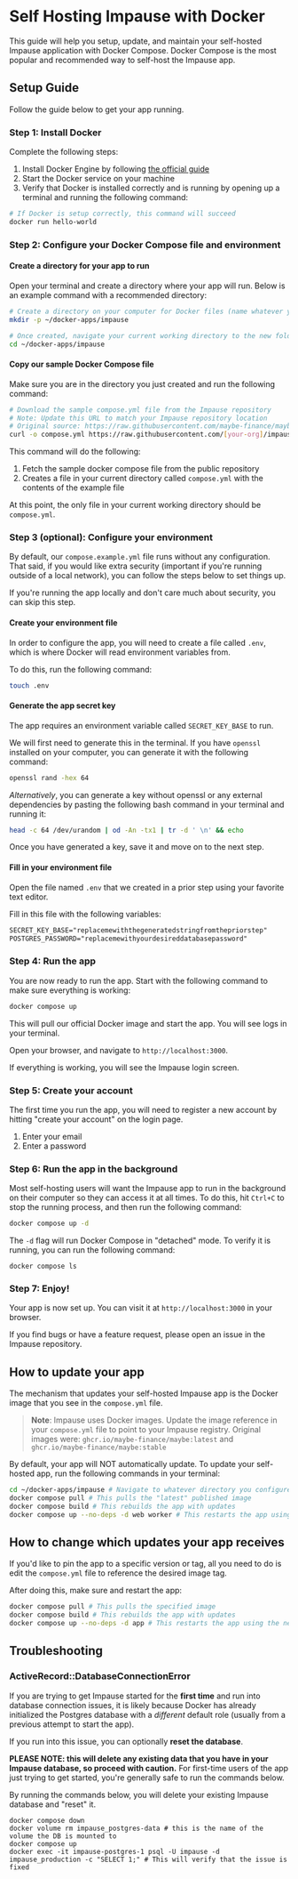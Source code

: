 # Self Hosting Impause with Docker

This guide will help you setup, update, and maintain your self-hosted Impause application with Docker Compose. Docker Compose is the most popular and recommended way to self-host the Impause app.

## Setup Guide

Follow the guide below to get your app running.

### Step 1: Install Docker

Complete the following steps:

1. Install Docker Engine by following [the official guide](https://docs.docker.com/engine/install/)
2. Start the Docker service on your machine
3. Verify that Docker is installed correctly and is running by opening up a terminal and running the following command:

```bash
# If Docker is setup correctly, this command will succeed
docker run hello-world
```

### Step 2: Configure your Docker Compose file and environment

#### Create a directory for your app to run

Open your terminal and create a directory where your app will run. Below is an example command with a recommended directory:

```bash
# Create a directory on your computer for Docker files (name whatever you'd like)
mkdir -p ~/docker-apps/impause

# Once created, navigate your current working directory to the new folder
cd ~/docker-apps/impause
```

#### Copy our sample Docker Compose file

Make sure you are in the directory you just created and run the following command:

```bash
# Download the sample compose.yml file from the Impause repository
# Note: Update this URL to match your Impause repository location
# Original source: https://raw.githubusercontent.com/maybe-finance/maybe/main/compose.example.yml
curl -o compose.yml https://raw.githubusercontent.com/[your-org]/impause/main/compose.example.yml
```

This command will do the following:

1. Fetch the sample docker compose file from the public repository
2. Creates a file in your current directory called `compose.yml` with the contents of the example file

At this point, the only file in your current working directory should be `compose.yml`.

### Step 3 (optional): Configure your environment

By default, our `compose.example.yml` file runs without any configuration.  That said, if you would like extra security (important if you're running outside of a local network), you can follow the steps below to set things up.

If you're running the app locally and don't care much about security, you can skip this step.

#### Create your environment file

In order to configure the app, you will need to create a file called `.env`, which is where Docker will read environment variables from.

To do this, run the following command:

```bash
touch .env
```

#### Generate the app secret key

The app requires an environment variable called `SECRET_KEY_BASE` to run.

We will first need to generate this in the terminal. If you have `openssl` installed on your computer, you can generate it with the following command:

```bash
openssl rand -hex 64
```

_Alternatively_, you can generate a key without openssl or any external dependencies by pasting the following bash command in your terminal and running it:

```bash
head -c 64 /dev/urandom | od -An -tx1 | tr -d ' \n' && echo
```

Once you have generated a key, save it and move on to the next step.

#### Fill in your environment file

Open the file named `.env` that we created in a prior step using your favorite text editor.

Fill in this file with the following variables:

```txt
SECRET_KEY_BASE="replacemewiththegeneratedstringfromthepriorstep"
POSTGRES_PASSWORD="replacemewithyourdesireddatabasepassword"
```

### Step 4: Run the app

You are now ready to run the app. Start with the following command to make sure everything is working:

```bash
docker compose up
```

This will pull our official Docker image and start the app. You will see logs in your terminal.

Open your browser, and navigate to `http://localhost:3000`.

If everything is working, you will see the Impause login screen.

### Step 5: Create your account

The first time you run the app, you will need to register a new account by hitting "create your account" on the login page.

1. Enter your email
2. Enter a password

### Step 6: Run the app in the background

Most self-hosting users will want the Impause app to run in the background on their computer so they can access it at all times. To do this, hit `Ctrl+C` to stop the running process, and then run the following command:

```bash
docker compose up -d
```

The `-d` flag will run Docker Compose in "detached" mode. To verify it is running, you can run the following command:

```
docker compose ls
```

### Step 7: Enjoy!

Your app is now set up. You can visit it at `http://localhost:3000` in your browser.

If you find bugs or have a feature request, please open an issue in the Impause repository.

## How to update your app

The mechanism that updates your self-hosted Impause app is the Docker image that you see in the `compose.yml` file.

> **Note**: Impause uses Docker images. Update the image reference in your `compose.yml` file to point to your Impause registry.
> Original images were: `ghcr.io/maybe-finance/maybe:latest` and `ghcr.io/maybe-finance/maybe:stable`

By default, your app will NOT automatically update. To update your self-hosted app, run the following commands in your terminal:

```bash
cd ~/docker-apps/impause # Navigate to whatever directory you configured the app in
docker compose pull # This pulls the "latest" published image
docker compose build # This rebuilds the app with updates
docker compose up --no-deps -d web worker # This restarts the app using the newest version
```

## How to change which updates your app receives

If you'd like to pin the app to a specific version or tag, all you need to do is edit the `compose.yml` file to reference the desired image tag.

After doing this, make sure and restart the app:

```bash
docker compose pull # This pulls the specified image
docker compose build # This rebuilds the app with updates
docker compose up --no-deps -d app # This restarts the app using the newest version
```

## Troubleshooting

### ActiveRecord::DatabaseConnectionError

If you are trying to get Impause started for the **first time** and run into database connection issues, it is likely because Docker has already initialized the Postgres database with a _different_ default role (usually from a previous attempt to start the app).

If you run into this issue, you can optionally **reset the database**.

**PLEASE NOTE: this will delete any existing data that you have in your Impause database, so proceed with caution.**  For first-time users of the app just trying to get started, you're generally safe to run the commands below.

By running the commands below, you will delete your existing Impause database and "reset" it.

```
docker compose down
docker volume rm impause_postgres-data # this is the name of the volume the DB is mounted to
docker compose up
docker exec -it impause-postgres-1 psql -U impause -d impause_production -c "SELECT 1;" # This will verify that the issue is fixed
```
